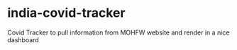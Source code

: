 # india-covid-tracker
Covid Tracker to pull information from MOHFW website and render in a nice dashboard
